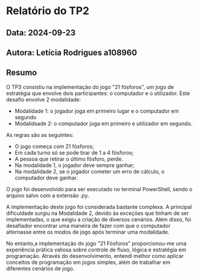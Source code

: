 # Relatório do TP2
## Data: 2024-09-23
## Autora: Letícia Rodrigues a108960

## Resumo

O TP3 consistiu na implementação do jogo "21 fósforos", um jogo de estratégia que envolve dois participantes: o computador e o utilizador.
Este desafio envolve 2 modalidade: 
* Modalidade 1: o jogador joga em primeiro lugar e o computador em segundo 
* Modalidsade 2: o computador joga em primeiro e utilizador em segundo.

As regras são as seguintes:
* O jogo começa com 21 fósforos;
* Em cada turno só se pode tirar de 1 a 4 fósforos;
* A pessoa que retirar o último fósforo, perde.
* Na modalidade 1, o jogador deve sempre ganhar;
* Na modalidade 2, se o jogador cometer um erro de cálculo, o computador deve ganhar.

O jogo foi desenvolvido para ser executado no terminal PowerShell, sendo o arquivo salvo com a extensão .py.

A implementação deste jogo foi considerada bastante complexa. A principal dificuldade surgiu na Modalidade 2, devido às exceções que tinham de ser implementadas, o que exigiu a criação de diversos cenários. Além disso, foi desafiador encontrar uma maneira de fazer com que o computador alternasse entre os modos de jogo após terminar uma modalidade.

No entanto,a implementação do jogo "21 Fósforos" proporcionou-me uma experiência prática valiosa sobre controle de fluxo, lógica e estratégia em programação. Através do desenvolvimento, entendi melhor como aplicar conceitos de programação em jogos simples, além de trabalhar em diferentes cenários de jogo.